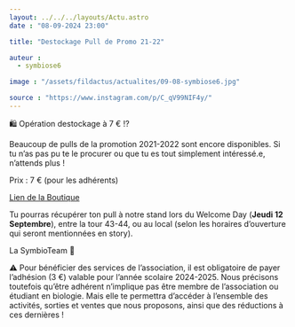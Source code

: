 ```yaml
---
layout: ../../../layouts/Actu.astro
date : "08-09-2024 23:00"

title: "Destockage Pull de Promo 21-22"

auteur :
  - symbiose6

image : "/assets/fildactus/actualites/09-08-symbiose6.jpg"

source : "https://www.instagram.com/p/C_qV99NIF4y/"
---
```


🛍️ Opération destockage à 7 € !?

Beaucoup de pulls de la promotion 2021-2022 sont encore disponibles. Si tu n’as pas pu te le procurer ou que tu es tout simplement intéressé.e, n’attends plus !

Prix : 7 € (pour les adhérents)

[Lien de la Boutique](https://www.helloasso.com/associations/symbiose6/boutiques/local)

Tu pourras récupérer ton pull à notre stand lors du Welcome Day (__Jeudi 12 Septembre__), entre la tour 43-44, ou au local (selon les horaires d’ouverture qui seront mentionnées en story).

La SymbioTeam 💚

⚠️ Pour bénéficier des services de l’association, il est obligatoire de payer l’adhésion (3 €) valable pour l’année scolaire 2024-2025. Nous précisons toutefois qu’être adhérent n’implique pas être membre de l’association ou étudiant en biologie. Mais elle te permettra d’accéder à l’ensemble des activités, sorties et ventes que nous proposons, ainsi que des réductions à ces dernières !